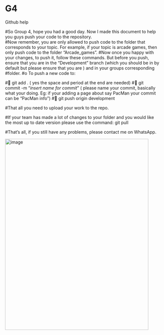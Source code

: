 # G4
Github help


#So Group 4, hope you had a good day. Now I made this document to help you guys push your code to the repository.  
#Now remember, you are only allowed to push code to the folder that corresponds to your topic. For example, if your topic is arcade games, then only push code to the folder “Arcade_games”. 
#Now once you happy with your changes, to push it, follow these commands. But before you push, ensure that you are in the “Development” branch (which you should be in by default but please ensure that you are ) and in your groups corresponding #folder.
#o	To push a new code to:

#	git add  . ( yes the space and period at the end are needed) 
#	git commit -m “*insert name for commit*” ( please name your commit, basically what your doing. Eg: if your adding a page about say PacMan your commit can be “PacMan info”)
#	git push origin development

#That all you need to upload your work to the repo. 

#If your team has made a lot of changes to your folder and you would like the most up to date version please use the command: git pull

#That’s all, if you still have any problems, please contact me on WhatsApp.



<img width="468" height="624" alt="image" src="https://github.com/user-attachments/assets/3bbeb3f5-47cc-4694-adeb-8b5e3e493f6b" />
